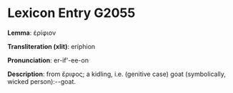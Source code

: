 # Lexicon Entry G2055

**Lemma**: ἐρίφιον

**Transliteration (xlit)**: eríphion

**Pronunciation**: er-if'-ee-on

**Description**:
from ἔριφος; a kidling, i.e. (genitive case) goat (symbolically, wicked person):--goat.
